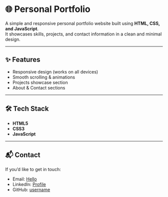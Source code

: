 # 🌐 Personal Portfolio

A simple and responsive personal portfolio website built using **HTML, CSS, and JavaScript**.  
It showcases skills, projects, and contact information in a clean and minimal design.

---

## ✨ Features
- Responsive design (works on all devices)  
- Smooth scrolling & animations  
- Projects showcase section  
- About & Contact sections  

---

## 🛠️ Tech Stack
- **HTML5**  
- **CSS3**  
- **JavaScript**  

---

## 📬 Contact
If you’d like to get in touch:  
- Email: [Hello](email@example.com)  
- LinkedIn: [Profile](https://linkedin.com/in/your-username)  
- GitHub: [username](https://github.com/your-username)
